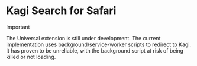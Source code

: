 # Kagi Search for Safari

> [!IMPORTANT]  
> The Universal extension is still under development. The current implementation uses background/service-worker scripts to redirect to Kagi. It has proven to be unreliable, with the background script at risk of being killed or not loading.